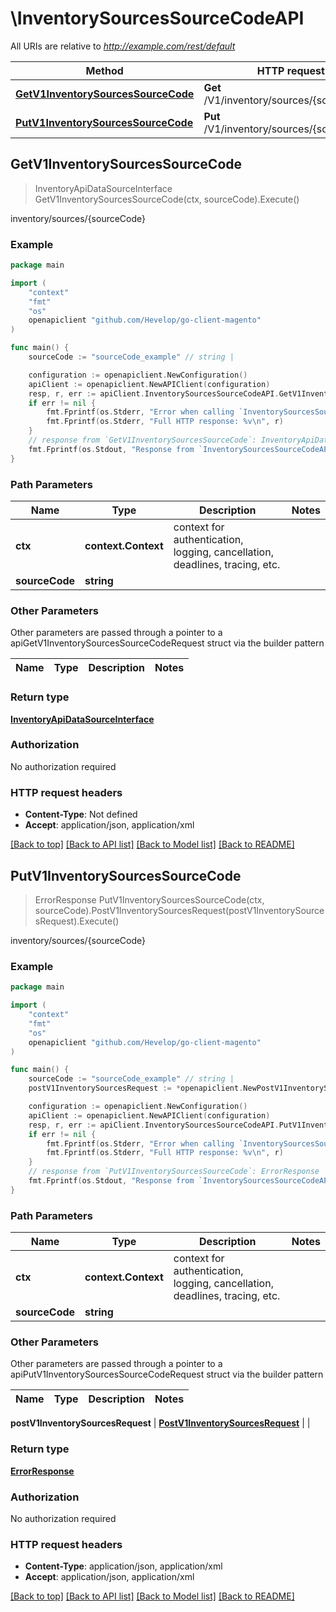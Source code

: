 # \InventorySourcesSourceCodeAPI

All URIs are relative to *http://example.com/rest/default*

Method | HTTP request | Description
------------- | ------------- | -------------
[**GetV1InventorySourcesSourceCode**](InventorySourcesSourceCodeAPI.md#GetV1InventorySourcesSourceCode) | **Get** /V1/inventory/sources/{sourceCode} | inventory/sources/{sourceCode}
[**PutV1InventorySourcesSourceCode**](InventorySourcesSourceCodeAPI.md#PutV1InventorySourcesSourceCode) | **Put** /V1/inventory/sources/{sourceCode} | inventory/sources/{sourceCode}



## GetV1InventorySourcesSourceCode

> InventoryApiDataSourceInterface GetV1InventorySourcesSourceCode(ctx, sourceCode).Execute()

inventory/sources/{sourceCode}



### Example

```go
package main

import (
	"context"
	"fmt"
	"os"
	openapiclient "github.com/Hevelop/go-client-magento"
)

func main() {
	sourceCode := "sourceCode_example" // string | 

	configuration := openapiclient.NewConfiguration()
	apiClient := openapiclient.NewAPIClient(configuration)
	resp, r, err := apiClient.InventorySourcesSourceCodeAPI.GetV1InventorySourcesSourceCode(context.Background(), sourceCode).Execute()
	if err != nil {
		fmt.Fprintf(os.Stderr, "Error when calling `InventorySourcesSourceCodeAPI.GetV1InventorySourcesSourceCode``: %v\n", err)
		fmt.Fprintf(os.Stderr, "Full HTTP response: %v\n", r)
	}
	// response from `GetV1InventorySourcesSourceCode`: InventoryApiDataSourceInterface
	fmt.Fprintf(os.Stdout, "Response from `InventorySourcesSourceCodeAPI.GetV1InventorySourcesSourceCode`: %v\n", resp)
}
```

### Path Parameters


Name | Type | Description  | Notes
------------- | ------------- | ------------- | -------------
**ctx** | **context.Context** | context for authentication, logging, cancellation, deadlines, tracing, etc.
**sourceCode** | **string** |  | 

### Other Parameters

Other parameters are passed through a pointer to a apiGetV1InventorySourcesSourceCodeRequest struct via the builder pattern


Name | Type | Description  | Notes
------------- | ------------- | ------------- | -------------


### Return type

[**InventoryApiDataSourceInterface**](InventoryApiDataSourceInterface.md)

### Authorization

No authorization required

### HTTP request headers

- **Content-Type**: Not defined
- **Accept**: application/json, application/xml

[[Back to top]](#) [[Back to API list]](../README.md#documentation-for-api-endpoints)
[[Back to Model list]](../README.md#documentation-for-models)
[[Back to README]](../README.md)


## PutV1InventorySourcesSourceCode

> ErrorResponse PutV1InventorySourcesSourceCode(ctx, sourceCode).PostV1InventorySourcesRequest(postV1InventorySourcesRequest).Execute()

inventory/sources/{sourceCode}



### Example

```go
package main

import (
	"context"
	"fmt"
	"os"
	openapiclient "github.com/Hevelop/go-client-magento"
)

func main() {
	sourceCode := "sourceCode_example" // string | 
	postV1InventorySourcesRequest := *openapiclient.NewPostV1InventorySourcesRequest(*openapiclient.NewInventoryApiDataSourceInterface()) // PostV1InventorySourcesRequest |  (optional)

	configuration := openapiclient.NewConfiguration()
	apiClient := openapiclient.NewAPIClient(configuration)
	resp, r, err := apiClient.InventorySourcesSourceCodeAPI.PutV1InventorySourcesSourceCode(context.Background(), sourceCode).PostV1InventorySourcesRequest(postV1InventorySourcesRequest).Execute()
	if err != nil {
		fmt.Fprintf(os.Stderr, "Error when calling `InventorySourcesSourceCodeAPI.PutV1InventorySourcesSourceCode``: %v\n", err)
		fmt.Fprintf(os.Stderr, "Full HTTP response: %v\n", r)
	}
	// response from `PutV1InventorySourcesSourceCode`: ErrorResponse
	fmt.Fprintf(os.Stdout, "Response from `InventorySourcesSourceCodeAPI.PutV1InventorySourcesSourceCode`: %v\n", resp)
}
```

### Path Parameters


Name | Type | Description  | Notes
------------- | ------------- | ------------- | -------------
**ctx** | **context.Context** | context for authentication, logging, cancellation, deadlines, tracing, etc.
**sourceCode** | **string** |  | 

### Other Parameters

Other parameters are passed through a pointer to a apiPutV1InventorySourcesSourceCodeRequest struct via the builder pattern


Name | Type | Description  | Notes
------------- | ------------- | ------------- | -------------

 **postV1InventorySourcesRequest** | [**PostV1InventorySourcesRequest**](PostV1InventorySourcesRequest.md) |  | 

### Return type

[**ErrorResponse**](ErrorResponse.md)

### Authorization

No authorization required

### HTTP request headers

- **Content-Type**: application/json, application/xml
- **Accept**: application/json, application/xml

[[Back to top]](#) [[Back to API list]](../README.md#documentation-for-api-endpoints)
[[Back to Model list]](../README.md#documentation-for-models)
[[Back to README]](../README.md)

